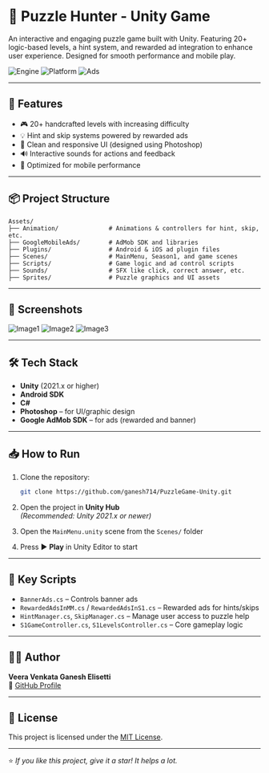 # 🧩 Puzzle Hunter - Unity Game

An interactive and engaging puzzle game built with Unity. Featuring 20+ logic-based levels, a hint system, and rewarded ad integration to enhance user experience. Designed for smooth performance and mobile play.

![Engine](https://img.shields.io/badge/Engine-Unity-000?logo=unity&logoColor=white)
![Platform](https://img.shields.io/badge/Platform-Android-green)
![Ads](https://img.shields.io/badge/Ads-Google%20Mobile%20Ads-yellow)

---

## 🚀 Features

- 🎮 20+ handcrafted levels with increasing difficulty
- 💡 Hint and skip systems powered by rewarded ads
- 🎨 Clean and responsive UI (designed using Photoshop)
- 🔊 Interactive sounds for actions and feedback
- 📱 Optimized for mobile performance

---

## 📦 Project Structure

```
Assets/
├── Animation/              # Animations & controllers for hint, skip, etc.
├── GoogleMobileAds/        # AdMob SDK and libraries
├── Plugins/                # Android & iOS ad plugin files
├── Scenes/                 # MainMenu, Season1, and game scenes
├── Scripts/                # Game logic and ad control scripts
├── Sounds/                 # SFX like click, correct answer, etc.
├── Sprites/                # Puzzle graphics and UI assets
```

---

## 📸 Screenshots
![Image1](https://github.com/user-attachments/assets/1e048d27-8298-4f4c-81a5-d4db189bb02d)
![Image2](https://github.com/user-attachments/assets/00af95f0-0bae-4de9-b986-8a983b0398fc)
![Image3](https://github.com/user-attachments/assets/a5ddb4dd-8c4d-4e8e-a112-6bd68a1d14fe)

---

## 🛠️ Tech Stack

- **Unity** (2021.x or higher)
- **Android SDK**
- **C#**
- **Photoshop** – for UI/graphic design
- **Google AdMob SDK** – for ads (rewarded and banner)

---

## 📥 How to Run

1. Clone the repository:
   ```bash
   git clone https://github.com/ganesh714/PuzzleGame-Unity.git
   ```

2. Open the project in **Unity Hub**  
   _(Recommended: Unity 2021.x or newer)_

3. Open the `MainMenu.unity` scene from the `Scenes/` folder

4. Press ▶️ **Play** in Unity Editor to start

---

## 🧠 Key Scripts

- `BannerAds.cs` – Controls banner ads
- `RewardedAdsInMM.cs` / `RewardedAdsInS1.cs` – Rewarded ads for hints/skips
- `HintManager.cs`, `SkipManager.cs` – Manage user access to puzzle help
- `S1GameController.cs`, `S1LevelsController.cs` – Core gameplay logic

---

## 🙋‍♂️ Author

**Veera Venkata Ganesh Elisetti**  
🔗 [GitHub Profile](https://github.com/ganesh714)

---

## 📄 License

This project is licensed under the [MIT License](LICENSE).

---

⭐️ _If you like this project, give it a star! It helps a lot._
